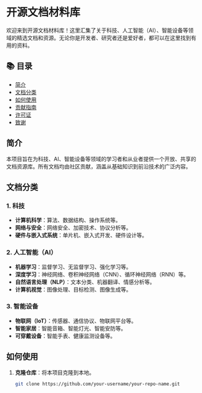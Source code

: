 # 开源文档材料库

欢迎来到开源文档材料库！这里汇集了关于科技、人工智能（AI）、智能设备等领域的精选文档和资源。无论你是开发者、研究者还是爱好者，都可以在这里找到有用的资料。

## 📚 目录

- [简介](#简介)
- [文档分类](#文档分类)
- [如何使用](#如何使用)
- [贡献指南](#贡献指南)
- [许可证](#许可证)
- [致谢](#致谢)

## 简介

本项目旨在为科技、AI、智能设备等领域的学习者和从业者提供一个开放、共享的文档资源库。所有文档均由社区贡献，涵盖从基础知识到前沿技术的广泛内容。

## 文档分类

### 1. 科技
- **计算机科学**：算法、数据结构、操作系统等。
- **网络与安全**：网络安全、加密技术、协议分析等。
- **硬件与嵌入式系统**：单片机、嵌入式开发、硬件设计等。

### 2. 人工智能（AI）
- **机器学习**：监督学习、无监督学习、强化学习等。
- **深度学习**：神经网络、卷积神经网络（CNN）、循环神经网络（RNN）等。
- **自然语言处理（NLP）**：文本分类、机器翻译、情感分析等。
- **计算机视觉**：图像处理、目标检测、图像生成等。

### 3. 智能设备
- **物联网（IoT）**：传感器、通信协议、物联网平台等。
- **智能家居**：智能音箱、智能灯光、智能安防等。
- **可穿戴设备**：智能手表、健康监测设备等。

## 如何使用

1. **克隆仓库**：将本项目克隆到本地。
   ```bash
   git clone https://github.com/your-username/your-repo-name.git
